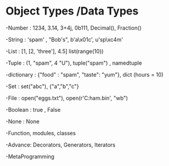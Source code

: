 # Object Types /Data Types

-Number : 1234, 3.14, 3+4j, 0b111, Decimal(), Fraction()

-String : 'spam' , "Bob's", b'a\x01c', u'sp\xc4m'

-List : [1, [2, 'three'], 4.5] list(range(10))

-Tuple : (1, "spam", 4 "U"), tuple("spam") , namedtuple

-dictionary : {"food" : "spam", "taste": "yum"}, dict (hours = 10)

-Set : set("abc"), {"a","b","c"}

<!-- file machenism -->
-File : open("eggs.txt"), open(r'C:ham.bin', "wb")

-Boolean : true , False

-None : None

-Function, modules, classes

<!-- special typs -->

-Advance: Decorators, Generators, Iterators

-MetaProgramming